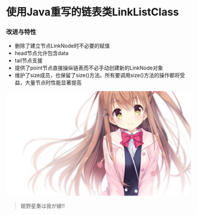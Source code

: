 使用Java重写的链表类LinkListClass
=====================
### 改进与特性
- 删除了建立节点LinkNode时不必要的赋值
- head节点允许包含data
- tail节点支援
- 提供了point节点直接操纵链表而不必手动创建新的LinkNode对象
- 维护了size成员，也保留了size()方法。所有要调用size()方法的操作都将受益，大量节点时性能显著提高

![图片寄辣!!](https://github.com/hoshinosena/homework/blob/main/img/himenosena.png)
> 姫野星奏は我が嫁!!